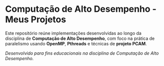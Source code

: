 # Computação de Alto Desempenho - Meus Projetos

Este repositório reúne implementações desenvolvidas ao longo da disciplina de **Computação de Alto Desempenho**, com foco na prática de paralelismo usando **OpenMP**, **Pthreads** e técnicas de **projeto PCAM**.

*Desenvolvido para fins educacionais na disciplina de Computação de Alto Desempenho.*
